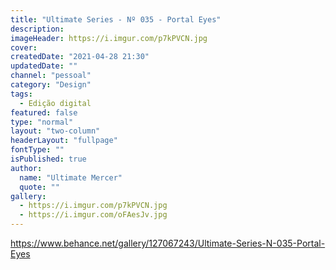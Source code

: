 ```yaml
---
title: "Ultimate Series - Nº 035 - Portal Eyes"
description:
imageHeader: https://i.imgur.com/p7kPVCN.jpg
cover:
createdDate: "2021-04-28 21:30"
updatedDate: ""
channel: "pessoal"
category: "Design"
tags:
  - Edição digital
featured: false
type: "normal"
layout: "two-column"
headerLayout: "fullpage"
fontType: ""
isPublished: true
author:
  name: "Ultimate Mercer"
  quote: ""
gallery:
  - https://i.imgur.com/p7kPVCN.jpg
  - https://i.imgur.com/oFAesJv.jpg
---
```


https://www.behance.net/gallery/127067243/Ultimate-Series-N-035-Portal-Eyes
